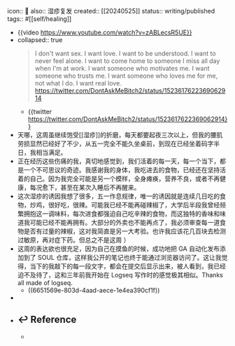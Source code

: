 icon:: 📝
also:: 湿疹复发
created:: [[20240525]]
status:: writing/published
tags:: #[[self/healing]]

- {{video https://www.youtube.com/watch?v=zABLecsR5UE}}
- collapsed:: true
  > I don't want sex. I want love. I want to be understood. I want to never feel alone. I want to come home to someone I miss all day when I'm at work. I want someone who motivates me. I want someone who trusts me. I want someone who loves me for me, not what I do. I want real love.
  https://twitter.com/DontAskMeBitch2/status/1523617622369062914
  - {{twitter https://twitter.com/DontAskMeBitch2/status/1523617622369062914}}
- 天哪，这周虽继续饱受[[湿疹]]的折磨，每天都要起夜三次以上，但我的腰肌劳损显然已经好了不少，从五一完全不能久坐桌前，到现在已经坐着码字半日，我相当满足。
- 正在经历这些伤痛的我，真切地感觉到，我们活着的每一天，每一个当下，都是一个不可思议的奇迹。我感谢我的身体，我吃进去的食物，已经还在坚持活着的自己。因为我完全可能是另一个模样，全身瘫痪，营养不良，或者不再健康，每况愈下，甚至在某次入睡后不再醒来。
- 这次湿疹的诱因我想了很多，五一作息规律，唯一的诱因就是连续几日吃的食物，炒鸡，很好吃，很辣。可能我已经不能再碰辣椒了，大学后半段我曾经频繁拥抱这一调味料，每次进食都强迫自己吃辛辣的食物，而这独特的香味和味道我可能已经不能再拥有。大部分的外卖也不能再点了，我必须审查每一道食物是否有过量的辣椒，这对我简直是另一大考验。也许我应该花几百块去检测过敏原，再对症下药。但总之不是这周 ）
- 这周的表达欲也很充足，因为自己在摸鱼的时候，成功地把 GA 自动化发布添加到了 SOUL 仓库，这样我公开的笔记也终于能通过浏览器访问了。这让我觉得，当下的我敲下的每一段文字，都会在提交后显示出来，被人看到，我已经迫不及待了，这和三年前我开始在 Logseq 写作时的感觉极其相似。Thanks all made of logseq.
  - ((6651569e-803d-4aad-aece-1e4ea390cf1f))
-
- ## ↩ Reference
  -